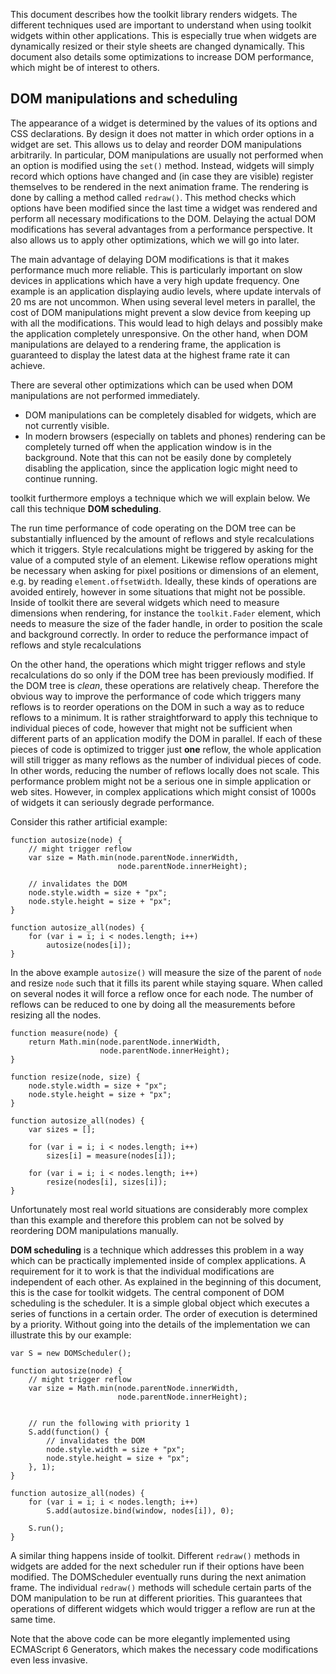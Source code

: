 This document describes how the toolkit library renders widgets. The different
techniques used are important to understand when using toolkit widgets within
other applications. This is especially true when widgets are dynamically resized
or their style sheets are changed dynamically.
This document also details some optimizations to increase DOM performance, which
might be of interest to others.

## DOM manipulations and scheduling

The appearance of a widget is determined by the values of its options and
CSS declarations. By design it does not matter in which order options
in a widget are set. This allows us to delay and reorder DOM manipulations
arbitrarily. In particular, DOM manipulations are usually not performed when
an option is modified using the `set()` method. Instead, widgets will simply
record which options have changed and (in case they are visible) register
themselves to be rendered in the next animation frame.
The rendering is done by calling a method called `redraw()`.
This method checks which options have been modified since the last time a
widget was rendered and perform all necessary modifications to the DOM.
Delaying the actual DOM modifications has several advantages from a performance
perspective. It also allows us to apply other optimizations, which we will go
into later.

The main advantage of delaying DOM modifications is that it makes performance
much more reliable. This is particularly important on slow devices in applications
which have a very high update frequency. One example is an application displaying
audio levels, where update intervals of 20 ms are not uncommon.
When using several level meters in parallel, the cost of DOM manipulations might
prevent a slow device from keeping up with all the modifications. This would lead to
high delays and possibly make the application completely unresponsive.
On the other hand, when DOM manipulations are delayed to a rendering frame, the
application is guaranteed to display the latest data at the highest frame rate it
can achieve.

There are several other optimizations which can be used when DOM manipulations
are not performed immediately.

* DOM manipulations can be completely disabled for widgets, which are not currently
  visible.
* In modern browsers (especially on tablets and phones) rendering can be completely
  turned off when the application window is in the background. Note that this can
  not be easily done by completely disabling the application, since the application
  logic might need to continue running.

toolkit furthermore employs a technique which we will explain below. We
call this technique **DOM scheduling**.

The run time performance of code operating on the DOM tree can be substantially
influenced by the amount of reflows and style recalculations which it
triggers. Style recalculations might be triggered by asking for the value of
a computed style of an element. Likewise reflow operations might be necessary
when asking for pixel positions or dimensions of an element, e.g. by reading 
`element.offsetWidth`. Ideally, these kinds of operations are avoided entirely,
however in some situations that might not be possible. Inside of toolkit there
are several widgets which need to measure dimensions when rendering, for instance
the `toolkit.Fader` element, which needs to measure the size of the fader handle,
in order to position the scale and background correctly. In order to reduce the
performance impact of reflows and style recalculations 

On the other hand, the operations which might trigger reflows and style
recalculations do so only if the DOM tree has been previously modified. If the DOM
tree is *clean*, these operations are relatively cheap. Therefore the obvious
way to improve the performance of code which triggers many reflows is to reorder
operations on the DOM in such a way as to reduce reflows to a minimum. It is rather
straightforward to apply this technique to individual pieces of code, however that
might not be sufficient when different parts of an application modify the DOM
in parallel. If each of these pieces of code is optimized to trigger just **one** reflow,
the whole application will still trigger as many reflows as the number of individual
pieces of code. In other words, reducing the number of reflows locally does not scale.
This performance problem might not be a serious one in simple application or web sites.
However, in complex applications which might consist of 1000s of widgets it can seriously
degrade performance.

Consider this rather artificial example:

    function autosize(node) {
        // might trigger reflow
        var size = Math.min(node.parentNode.innerWidth,
                            node.parentNode.innerHeight);

        // invalidates the DOM
        node.style.width = size + "px";
        node.style.height = size + "px";
    }

    function autosize_all(nodes) {
        for (var i = i; i < nodes.length; i++)
            autosize(nodes[i]);
    }

In the above example `autosize()` will measure the size of the parent of `node` and
resize `node` such that it fills its parent while staying square. When called on
several nodes it will force a reflow once for each node. The number of reflows can be
reduced to one by doing all the measurements before resizing all the nodes.

    function measure(node) {
        return Math.min(node.parentNode.innerWidth,
                        node.parentNode.innerHeight);
    }

    function resize(node, size) {
        node.style.width = size + "px";
        node.style.height = size + "px";
    }

    function autosize_all(nodes) {
        var sizes = [];

        for (var i = i; i < nodes.length; i++)
            sizes[i] = measure(nodes[i]);

        for (var i = i; i < nodes.length; i++)
            resize(nodes[i], sizes[i]);
    }

Unfortunately most real world situations are considerably more complex than this example
and therefore this problem can not be solved by reordering DOM manipulations manually.

**DOM scheduling** is a technique which addresses this problem in a way which
can be practically implemented inside of complex applications. A requirement
for it to work is that the individual modifications are independent of each
other. As explained in the beginning of this document, this is the case for
toolkit widgets. The central component of DOM scheduling is the scheduler. It
is a simple global object which executes a series of functions in a certain order.
The order of execution is determined by a priority. Without going into the details of
the implementation we can illustrate this by our example:

    var S = new DOMScheduler();

    function autosize(node) {
        // might trigger reflow
        var size = Math.min(node.parentNode.innerWidth,
                            node.parentNode.innerHeight);


        // run the following with priority 1
        S.add(function() {
            // invalidates the DOM
            node.style.width = size + "px";
            node.style.height = size + "px";
        }, 1);
    }

    function autosize_all(nodes) {
        for (var i = i; i < nodes.length; i++)
            S.add(autosize.bind(window, nodes[i]), 0);

        S.run();
    }

A similar thing happens inside of toolkit. Different `redraw()` methods
in widgets are added for the next scheduler run if their options have
been modified. The DOMScheduler eventually runs during the next animation
frame. The individual `redraw()` methods will schedule certain parts of the
DOM manipulation to be run at different priorities. This guarantees that
operations of different widgets which would trigger a reflow are run at the
same time.

Note that the above code can be more elegantly implemented using ECMAScript 6 Generators,
which makes the necessary code modifications even less invasive.
